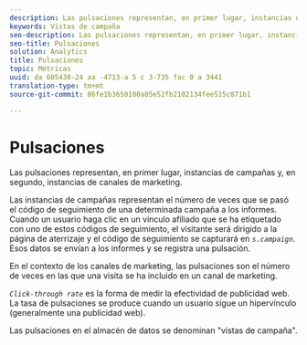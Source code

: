 ```yaml
---
description: Las pulsaciones representan, en primer lugar, instancias de campañas y, en segundo, instancias de canales de marketing.
keywords: Vistas de campaña
seo-description: Las pulsaciones representan, en primer lugar, instancias de campañas y, en segundo, instancias de canales de marketing.
seo-title: Pulsaciones
solution: Analytics
title: Pulsaciones
topic: Métricas
uuid: da 605430-24 aa -4713-a 5 c 3-735 fac 0 a 3441
translation-type: tm+mt
source-git-commit: 86fe1b3650100a05e52fb2102134fee515c871b1

---
```



# Pulsaciones

Las pulsaciones representan, en primer lugar, instancias de campañas y, en segundo, instancias de canales de marketing.

Las instancias de campañas representan el número de veces que se pasó el código de seguimiento de una determinada campaña a los informes. Cuando un usuario haga clic en un vínculo afiliado que se ha etiquetado con uno de estos códigos de seguimiento, el visitante será dirigido a la página de aterrizaje y el código de seguimiento se capturará en *`s.campaign`*. Esos datos se envían a los informes y se registra una pulsación.

En el contexto de los canales de marketing, las pulsaciones son el número de veces en las que una visita se ha incluido en un canal de marketing.

*`Click-through rate`* es la forma de medir la efectividad de publicidad web. La tasa de pulsaciones se produce cuando un usuario sigue un hipervínculo (generalmente una publicidad web).

Las pulsaciones en el almacén de datos se denominan "vistas de campaña".
